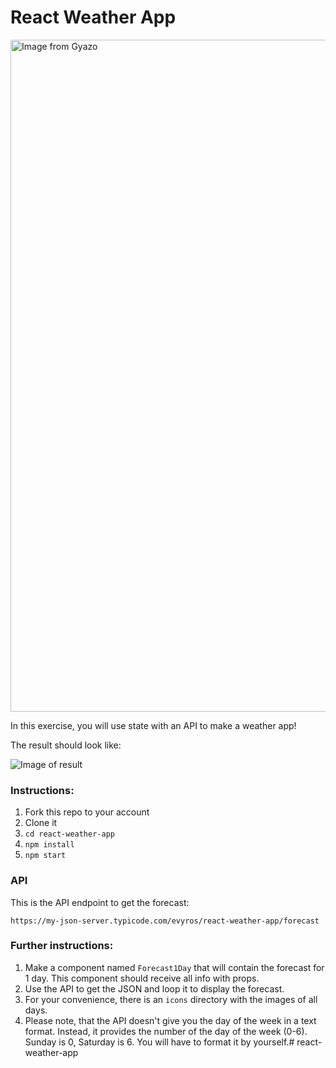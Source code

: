 # React Weather App


 
 <a href="https://gyazo.com/0d00186f9f1116156383632d02df817f"><img src="https://i.gyazo.com/0d00186f9f1116156383632d02df817f.png" alt="Image from Gyazo" width="1075"/></a>

In this exercise, you will use state with an API to make a weather app!

The result should look like: 

![Image of result](https://github.com/evyros/react-weather-app/raw/master/result.png)


### Instructions:
1. Fork this repo to your account
2. Clone it
3. `cd react-weather-app`
4. `npm install`
5. `npm start`

### API
This is the API endpoint to get the forecast:

`https://my-json-server.typicode.com/evyros/react-weather-app/forecast`

### Further instructions:
1. Make a component named `Forecast1Day` that will contain the forecast for 1 day. This component should receive all info with props.
2. Use the API to get the JSON and loop it to display the forecast.
3. For your convenience, there is an `icons` directory with the images of all days.
4. Please note, that the API doesn't give you the day of the week in a text format. Instead, it provides the number of the day of the week (0-6). Sunday is 0, Saturday is 6. You will have to format it by yourself.# react-weather-app

